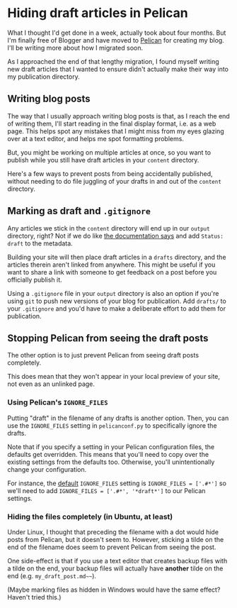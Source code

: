# Hiding draft articles in Pelican


What I thought I'd get done in a week, actually took about four
months. But I'm finally free of Blogger and have moved to
[Pelican](http://docs.getpelican.com) for creating my blog. I'll be
writing more about how I migrated soon.

As I approached the end of that lengthy migration, I found myself
writing new draft articles that I wanted to ensure didn't actually make
their way into my publication directory.

## Writing blog posts

The way that I usually approach writing blog posts is that, as
I reach the end of writing them, I'll start reading in the final display
format, i.e. as a web page. This helps spot any mistakes that
I might miss from my eyes glazing over at a text editor, and helps me
spot formatting problems.

But, you might be working on multiple articles at once, so you want to
publish while you still have draft articles in your `content` directory.

Here's a few ways to prevent posts from being accidentally published,
without needing to do file juggling of your drafts in and out of the
`content` directory.

## Marking as draft and `.gitignore`

Any articles we stick in the `content` directory will end up in our
`output` directory, right? Not if we do like
[the documentation says](http://docs.getpelican.com/en/latest/content.html)
and add `Status: draft` to the metadata.

Building your site will then place draft articles in a `drafts`
directory, and the articles therein aren't linked from anywhere. This
might be useful if you want to share a link with someone to get feedback
on a post before you officially publish it.

Using a `.gitignore` file in your `output` directory is also an option
if you're using `git` to push new versions of your blog for publication.
Add `drafts/` to your `.gitignore` and you'd have to make a deliberate
effort to add them for publication.

## Stopping Pelican from seeing the draft posts

The other option is to just prevent Pelican from seeing draft posts
completely.

This does mean that they won't appear in your local preview of your
site, not even as an unlinked page.

### Using Pelican's `IGNORE_FILES`

Putting "draft" in the filename of any drafts is another option. Then,
you can use the `IGNORE_FILES` setting in `pelicanconf.py` to
specifically ignore the drafts.

Note that if you specify a setting in your Pelican configuration files,
the defaults get overridden. This means that you'll need to copy over
the existing settings from the defaults too. Otherwise, you'll
unintentionally change your configuration.

For instance, the [default](http://docs.getpelican.com/en/latest/settings.html)
`IGNORE_FILES` setting is `IGNORE_FILES = ['.#*']` so we'll need to
add `IGNORE_FILES = ['.#*', '*draft*']` to our Pelican settings.

### Hiding the files completely (in Ubuntu, at least)

Under Linux, I thought that preceding the filename with a dot would hide
posts from Pelican, but it doesn't seem to. However, sticking a tilde on
the end of the filename does seem to prevent Pelican from seeing the
post.

One side-effect is that if you use a text editor that creates backup
files with a tilde on the end, your backup files will actually have
**another** tilde on the end (e.g. `my_draft_post.md~~`).

(Maybe marking files as hidden in Windows would have the same effect?
Haven't tried this.)

